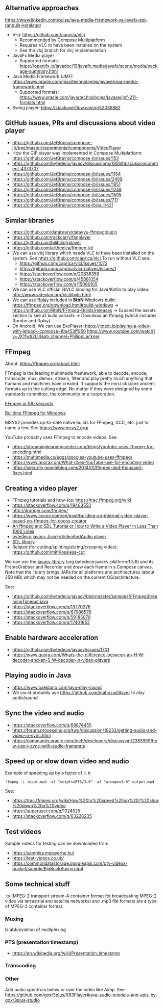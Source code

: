 ## Alternative approaches
https://www.linkedin.com/pulse/java-media-framework-vs-javafx-api-randula-koralage/
  - Vlcj: https://github.com/caprica/vlcj
    + Recommended by Compose Multiplatform
    + Requires VLC to have been installed on the system
    + See the vlcj branch for vlcj implementation
  - JavaFx Media player
    + Supported formats: https://openjfx.io/javadoc/19/javafx.media/javafx/scene/media/package-summary.html
  - Java Media Framework (JMF): https://www.oracle.com/java/technologies/javase/java-media-framework.html
    + Supported formats: https://www.oracle.com/java/technologies/javase/jmf-211-formats.html
  - Swing player: https://stackoverflow.com/q/52038982

## GitHub issues, PRs and discussions about video player
  - https://github.com/JetBrains/compose-jb/tree/master/experimental/components/VideoPlayer
  - How the GIF player was implemented in Compose Multiplatform:  
    https://github.com/JetBrains/compose-jb/issues/153
  - https://github.com/bytedeco/javacv/discussions/1956#discussioncomment-4373707
  - https://github.com/JetBrains/compose-jb/issues/1164
  - https://github.com/JetBrains/compose-jb/issues/2499
  - https://github.com/JetBrains/compose-jb/issues/1951
  - https://github.com/JetBrains/compose-jb/issues/1249
  - https://github.com/JetBrains/compose-jb/issues/1595
  - https://github.com/JetBrains/compose-jb/issues/711
  - https://github.com/JetBrains/compose-jb/pull/421

## Similar libraries
  - https://github.com/databrary/datavyu-ffmpegplugin
  - https://github.com/rockcarry/fanplayer
  - https://github.com/bilibili/ijkplayer
  - https://github.com/arthenica/ffmpeg-kit
  - We can use vlcj library which needs VLC to have been installed on the system.
    See https://github.com/caprica/vlcj
    To run without VLC see:
    + https://github.com/caprica/vlcj/issues/1072
    + https://github.com/caprica/vlcj-natives/issues/1
    + https://stackoverflow.com/q/20836359
    + https://stackoverflow.com/q/45881054
    + https://stackoverflow.com/q/15080165
  - We can use VLC official libVLC binding for Java/Kotlin to play video: http://www.videolan.org/vlc/libvlc.html
  - We can use [ffplay](https://ffmpeg.org/ffplay.html) included in **BtbN** Windows build:
    https://ffmpeg.org/download.html#build-windows
    -> https://github.com/BtbN/FFmpeg-Builds/releases
    -> Expand the assets section to see all build variants
    -> Download an ffmpeg (which includes ffprobe and ffplay)
  - On Android, We can use ExoPlayer:
    https://itnext.io/playing-a-video-with-jetpack-compose-10a453ff956
    https://www.youtube.com/watch?v=JX1fwti2LI4&ab_channel=PhilippLackner

## FFmpeg
About: https://ffmpeg.org/about.html

FFmpeg is the leading multimedia framework, able to
decode, encode, transcode, mux, demux, stream, filter and play
pretty much anything that humans and machines have created.
It supports the most obscure ancient formats up to the cutting edge.
No matter if they were designed by some standards committee, the community or a corporation.

[FFmpeg in 100 seconds](https://www.youtube.com/watch?v=26Mayv5JPz0)

[Building FFmpeg for Windows](https://trac.ffmpeg.org/wiki/CompilationGuide/MinGW)

MSYS2 provides up-to-date native builds for FFmpeg, GCC, etc. just to name a few.
See https://www.msys2.org/

YouTube probably uses FFmpeg to encode videos. See:
  - https://streaminglearningcenter.com/blogs/youtube-uses-ffmpeg-for-encoding.html
  - https://multimedia.cx/eggs/googles-youtube-uses-ffmpeg/
  - https://www.quora.com/What-does-YouTube-use-for-encoding-video
  - https://security.googleblog.com/2014/01/ffmpeg-and-thousand-fixes.html

## Creating a video player
  - FFmpeg tutorials and how-tos: https://trac.ffmpeg.org/wiki
  - https://stackoverflow.com/q/19463550
  - http://dranger.com/ffmpeg/
  - https://www.cocos.com/en/post/building-an-internal-video-player-based-on-ffmpeg-for-cocos-creator
  - [An ffmpeg and SDL Tutorial or How to Write a Video Player in Less Than 1000 Lines](http://dranger.com/ffmpeg/)
  - [bytedeco:javacv JavaFxVideoAndAudio player](https://github.com/bytedeco/javacv/blob/master/samples/JavaFxPlayVideoAndAudio.java)
  - [SDL library](https://github.com/libsdl-org/SDL)
  - Related (for cutting/splitting/slicing/cropping video): https://github.com/mifi/lossless-cut

We can use the [javacv library](https://github.com/bytedeco/javacv) (org.bytedeco:javacv-platform:1.5.8)
and its FrameGrabber and Recorder and draw each frame in a Compose canvas.
Note that the library brings JARs for all platforms and architectures (about 250 MB)
which may not be needed on the current OS/architecture.

See:
- https://github.com/bytedeco/javacv/blob/master/samples/FFmpegStreamingTimeout.java
- https://stackoverflow.com/q/13770376
- https://stackoverflow.com/q/67986576
- https://stackoverflow.com/q/59185079
- https://stackoverflow.com/q/17401852

## Enable hardware acceleration
  - https://github.com/bytedeco/javacv/issues/1701
  - https://www.quora.com/Whats-the-difference-between-an-H-W-decoder-and-an-S-W-decoder-in-video-players

## Playing audio in Java
  - https://www.baeldung.com/java-play-sound
  - We could probably use https://github.com/mahozad/jlayer to play audio/sound

## Sync the video and audio
  - https://stackoverflow.com/q/68874455
  - https://forum.processing.org/two/discussion/19233/getting-audio-and-video-in-sync.html
  - https://community.oracle.com/tech/developers/discussion/2383959/how-can-i-sync-with-audio-framerate

## Speed up or slow down video and audio
Example of speeding up by a factor of `3.0`:

```shell
ffmpeg -i input.mp4 -vf "setpts=PTS/3.0" -af "atempo=3.0" output.mp4
```

See:
  - https://trac.ffmpeg.org/wiki/How%20to%20speed%20up%20/%20slow%20down%20a%20video
  - https://superuser.com/q/1324525
  - https://stackoverflow.com/q/63228235

## Test videos
Sample videos for testing can be downloaded from:
  - https://samples.mplayerhq.hu/
  - https://test-videos.co.uk/
  - https://commondatastorage.googleapis.com/gtv-videos-bucket/sample/BigBuckBunny.mp4

## Some technical stuff

.ts (MPEG-2 transport stream-A container format for broadcasting MPEG-2 video via terrestrial and satellite networks)
and .mp3 file formats are a type of MPEG-2 container format.

### Muxing
Is abbreviation of multiplexing

### PTS (presentation timestamp)
  - https://en.wikipedia.org/wiki/Presentation_timestamp

### Transcoding


### Other
Add audio spectrum below or over the video like Aimp.
See https://github.com/goxr3plus/XR3Player#java-audio-tutorials-and-apis-by-goxr3plus-studio
